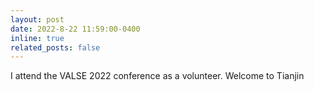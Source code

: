 ```yaml
---
layout: post
date: 2022-8-22 11:59:00-0400
inline: true
related_posts: false
---
```

I attend the VALSE 2022 conference as a volunteer. Welcome to Tianjin